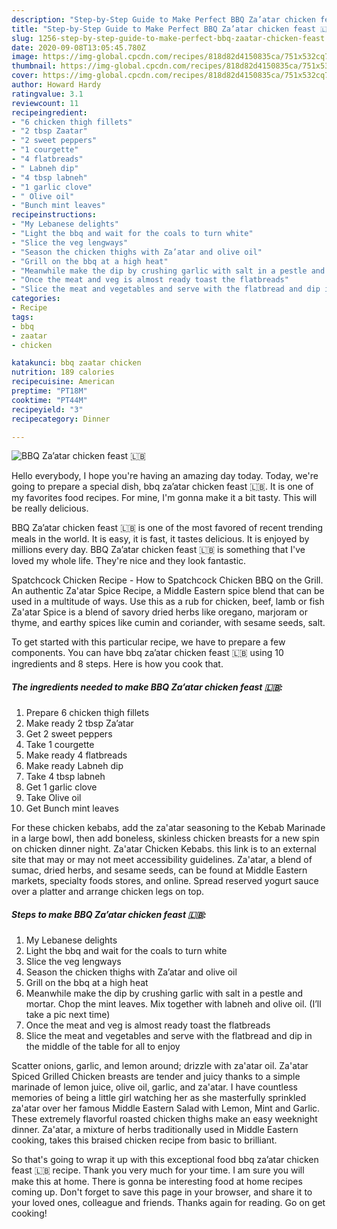 ```yaml
---
description: "Step-by-Step Guide to Make Perfect BBQ Za’atar chicken feast 🇱🇧"
title: "Step-by-Step Guide to Make Perfect BBQ Za’atar chicken feast 🇱🇧"
slug: 1256-step-by-step-guide-to-make-perfect-bbq-zaatar-chicken-feast
date: 2020-09-08T13:05:45.780Z
image: https://img-global.cpcdn.com/recipes/818d82d4150835ca/751x532cq70/bbq-zaatar-chicken-feast-🇱🇧-recipe-main-photo.jpg
thumbnail: https://img-global.cpcdn.com/recipes/818d82d4150835ca/751x532cq70/bbq-zaatar-chicken-feast-🇱🇧-recipe-main-photo.jpg
cover: https://img-global.cpcdn.com/recipes/818d82d4150835ca/751x532cq70/bbq-zaatar-chicken-feast-🇱🇧-recipe-main-photo.jpg
author: Howard Hardy
ratingvalue: 3.1
reviewcount: 11
recipeingredient:
- "6 chicken thigh fillets"
- "2 tbsp Zaatar"
- "2 sweet peppers"
- "1 courgette"
- "4 flatbreads"
- " Labneh dip"
- "4 tbsp labneh"
- "1 garlic clove"
- " Olive oil"
- "Bunch mint leaves"
recipeinstructions:
- "My Lebanese delights"
- "Light the bbq and wait for the coals to turn white"
- "Slice the veg lengways"
- "Season the chicken thighs with Za’atar and olive oil"
- "Grill on the bbq at a high heat"
- "Meanwhile make the dip by crushing garlic with salt in a pestle and mortar. Chop the mint leaves. Mix together with labneh and olive oil. (I’ll take a pic next time)"
- "Once the meat and veg is almost ready toast the flatbreads"
- "Slice the meat and vegetables and serve with the flatbread and dip in the middle of the table for all to enjoy"
categories:
- Recipe
tags:
- bbq
- zaatar
- chicken

katakunci: bbq zaatar chicken 
nutrition: 189 calories
recipecuisine: American
preptime: "PT18M"
cooktime: "PT44M"
recipeyield: "3"
recipecategory: Dinner

---
```



![BBQ Za’atar chicken feast 🇱🇧](https://img-global.cpcdn.com/recipes/818d82d4150835ca/751x532cq70/bbq-zaatar-chicken-feast-🇱🇧-recipe-main-photo.jpg)

Hello everybody, I hope you're having an amazing day today. Today, we're going to prepare a special dish, bbq za’atar chicken feast 🇱🇧. It is one of my favorites food recipes. For mine, I'm gonna make it a bit tasty. This will be really delicious.

BBQ Za’atar chicken feast 🇱🇧 is one of the most favored of recent trending meals in the world. It is easy, it is fast, it tastes delicious. It is enjoyed by millions every day. BBQ Za’atar chicken feast 🇱🇧 is something that I've loved my whole life. They're nice and they look fantastic.

Spatchcock Chicken Recipe - How to Spatchcock Chicken BBQ on the Grill. An authentic Za&#39;atar Spice Recipe, a Middle Eastern spice blend that can be used in a multitude of ways. Use this as a rub for chicken, beef, lamb or fish Za&#39;atar Spice is a blend of savory dried herbs like oregano, marjoram or thyme, and earthy spices like cumin and coriander, with sesame seeds, salt.


To get started with this particular recipe, we have to prepare a few components. You can have bbq za’atar chicken feast 🇱🇧 using 10 ingredients and 8 steps. Here is how you cook that.

<!--inarticleads1-->

##### The ingredients needed to make BBQ Za’atar chicken feast 🇱🇧:

1. Prepare 6 chicken thigh fillets
1. Make ready 2 tbsp Za’atar
1. Get 2 sweet peppers
1. Take 1 courgette
1. Make ready 4 flatbreads
1. Make ready  Labneh dip
1. Take 4 tbsp labneh
1. Get 1 garlic clove
1. Take  Olive oil
1. Get Bunch mint leaves


For these chicken kebabs, add the za&#39;atar seasoning to the Kebab Marinade in a large bowl, then add boneless, skinless chicken breasts for a new spin on chicken dinner night. Za&#39;atar Chicken Kebabs. this link is to an external site that may or may not meet accessibility guidelines. Za&#39;atar, a blend of sumac, dried herbs, and sesame seeds, can be found at Middle Eastern markets, specialty foods stores, and online. Spread reserved yogurt sauce over a platter and arrange chicken legs on top. 

<!--inarticleads2-->

##### Steps to make BBQ Za’atar chicken feast 🇱🇧:

1. My Lebanese delights
1. Light the bbq and wait for the coals to turn white
1. Slice the veg lengways
1. Season the chicken thighs with Za’atar and olive oil
1. Grill on the bbq at a high heat
1. Meanwhile make the dip by crushing garlic with salt in a pestle and mortar. Chop the mint leaves. Mix together with labneh and olive oil. (I’ll take a pic next time)
1. Once the meat and veg is almost ready toast the flatbreads
1. Slice the meat and vegetables and serve with the flatbread and dip in the middle of the table for all to enjoy


Scatter onions, garlic, and lemon around; drizzle with za&#39;atar oil. Za&#39;atar Spiced Grilled Chicken breasts are tender and juicy thanks to a simple marinade of lemon juice, olive oil, garlic, and za&#39;atar. I have countless memories of being a little girl watching her as she masterfully sprinkled za&#39;atar over her famous Middle Eastern Salad with Lemon, Mint and Garlic. These extremely flavorful roasted chicken thighs make an easy weeknight dinner. Za&#39;atar, a mixture of herbs traditionally used in Middle Eastern cooking, takes this braised chicken recipe from basic to brilliant. 

So that's going to wrap it up with this exceptional food bbq za’atar chicken feast 🇱🇧 recipe. Thank you very much for your time. I am sure you will make this at home. There is gonna be interesting food at home recipes coming up. Don't forget to save this page in your browser, and share it to your loved ones, colleague and friends. Thanks again for reading. Go on get cooking!
